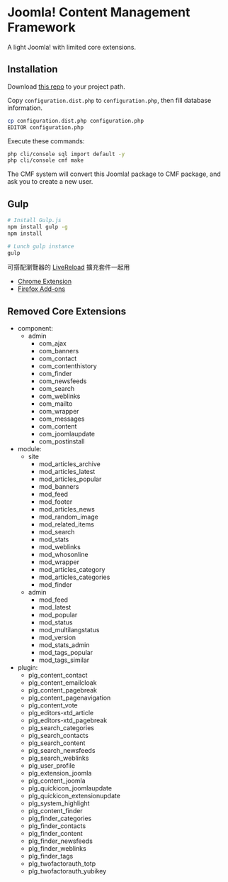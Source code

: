 # Joomla! Content Management Framework

A light Joomla! with limited core extensions.

## Installation

Download [this repo](https://github.com/asika32764/joomla-cmf/archive/master.zip) to your project path.

Copy `configuration.dist.php` to `configuration.php`, then fill database information.

``` bash
cp configuration.dist.php configuration.php
EDITOR configuration.php
```

Execute these commands:

``` bash
php cli/console sql import default -y
php cli/console cmf make
```

The CMF system will convert this Joomla! package to CMF package, and ask you to create a new user.

## Gulp

```bash
# Install Gulp.js
npm install gulp -g
npm install

# Lunch gulp instance
gulp
```

可搭配瀏覽器的 [LiveReload](http://feedback.livereload.com/knowledgebase/articles/86242-how-do-i-install-and-use-the-browser-extensions-) 擴充套件一起用
- [Chrome Extension](https://chrome.google.com/webstore/detail/livereload/jnihajbhpnppcggbcgedagnkighmdlei?hl=en)
- [Firefox Add-ons](http://download.livereload.com/2.0.8/LiveReload-2.0.8.xpi)

## Removed Core Extensions

- component:
    - admin
        - com_ajax
        - com_banners
        - com_contact
        - com_contenthistory
        - com_finder
        - com_newsfeeds
        - com_search
        - com_weblinks
        - com_mailto
        - com_wrapper
        - com_messages
        - com_content
        - com_joomlaupdate
        - com_postinstall
- module:
    - site
        - mod_articles_archive
        - mod_articles_latest
        - mod_articles_popular
        - mod_banners
        - mod_feed
        - mod_footer
        - mod_articles_news
        - mod_random_image
        - mod_related_items
        - mod_search
        - mod_stats
        - mod_weblinks
        - mod_whosonline
        - mod_wrapper
        - mod_articles_category
        - mod_articles_categories
        - mod_finder
    - admin
        - mod_feed
        - mod_latest
        - mod_popular
        - mod_status
        - mod_multilangstatus
        - mod_version
        - mod_stats_admin
        - mod_tags_popular
        - mod_tags_similar
- plugin:
    - plg_content_contact
    - plg_content_emailcloak
    - plg_content_pagebreak
    - plg_content_pagenavigation
    - plg_content_vote
    - plg_editors-xtd_article
    - plg_editors-xtd_pagebreak
    - plg_search_categories
    - plg_search_contacts
    - plg_search_content
    - plg_search_newsfeeds
    - plg_search_weblinks
    - plg_user_profile
    - plg_extension_joomla
    - plg_content_joomla
    - plg_quickicon_joomlaupdate
    - plg_quickicon_extensionupdate
    - plg_system_highlight
    - plg_content_finder
    - plg_finder_categories
    - plg_finder_contacts
    - plg_finder_content
    - plg_finder_newsfeeds
    - plg_finder_weblinks
    - plg_finder_tags
    - plg_twofactorauth_totp
    - plg_twofactorauth_yubikey
